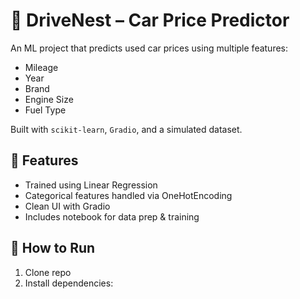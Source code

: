 # 🚗 DriveNest – Car Price Predictor

An ML project that predicts used car prices using multiple features:

- Mileage
- Year
- Brand
- Engine Size
- Fuel Type

Built with `scikit-learn`, `Gradio`, and a simulated dataset.

## 🧪 Features
- Trained using Linear Regression
- Categorical features handled via OneHotEncoding
- Clean UI with Gradio
- Includes notebook for data prep & training

## 🔧 How to Run
1. Clone repo
2. Install dependencies:
